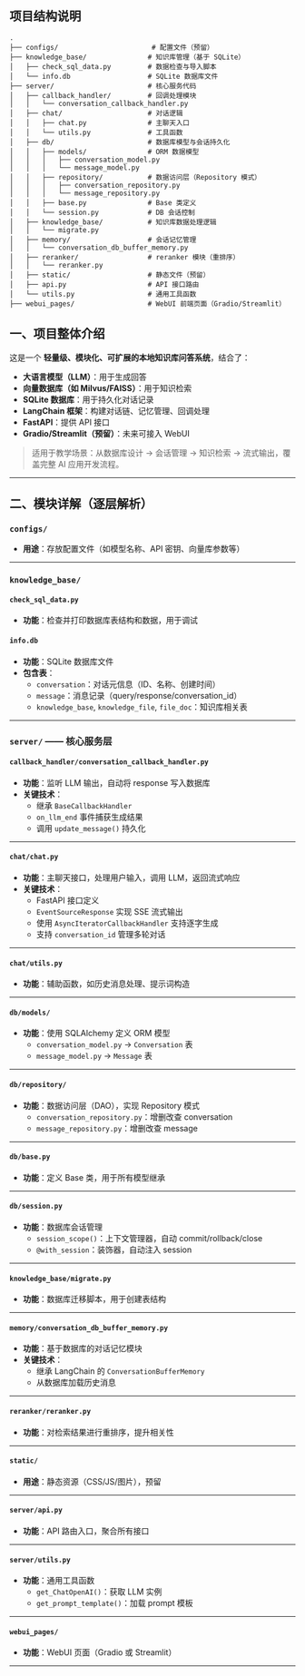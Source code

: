 

## 项目结构说明

```
.
├── configs/                       # 配置文件（预留）
├── knowledge_base/               # 知识库管理（基于 SQLite）
│   ├── check_sql_data.py         # 数据检查与导入脚本
│   └── info.db                   # SQLite 数据库文件
├── server/                       # 核心服务代码
│   ├── callback_handler/         # 回调处理模块
│   │   └── conversation_callback_handler.py
│   ├── chat/                     # 对话逻辑
│   │   ├── chat.py               # 主聊天入口
│   │   └── utils.py              # 工具函数
│   ├── db/                       # 数据库模型与会话持久化
│   │   ├── models/               # ORM 数据模型
│   │   │   ├── conversation_model.py
│   │   │   └── message_model.py
│   │   ├── repository/           # 数据访问层（Repository 模式）
│   │   │   ├── conversation_repository.py
│   │   │   └── message_repository.py
│   │   ├── base.py               # Base 类定义
│   │   └── session.py            # DB 会话控制
│   ├── knowledge_base/           # 知识库数据处理逻辑
│   │   └── migrate.py
│   ├── memory/                   # 会话记忆管理
│   │   └── conversation_db_buffer_memory.py
│   ├── reranker/                 # reranker 模块（重排序）
│   │   └── reranker.py
│   ├── static/                   # 静态文件（预留）
│   ├── api.py                    # API 接口路由
│   └── utils.py                  # 通用工具函数
├── webui_pages/                  # WebUI 前端页面（Gradio/Streamlit）
```


## 一、项目整体介绍

这是一个 **轻量级、模块化、可扩展的本地知识库问答系统**，结合了：
- **大语言模型（LLM）**：用于生成回答
- **向量数据库（如 Milvus/FAISS）**：用于知识检索
- **SQLite 数据库**：用于持久化对话记录
- **LangChain 框架**：构建对话链、记忆管理、回调处理
- **FastAPI**：提供 API 接口
- **Gradio/Streamlit（预留）**：未来可接入 WebUI

> 适用于教学场景：从数据库设计 → 会话管理 → 知识检索 → 流式输出，覆盖完整 AI 应用开发流程。

---

## 二、模块详解（逐层解析）

### `configs/`
- **用途**：存放配置文件（如模型名称、API 密钥、向量库参数等）
---

### `knowledge_base/`

#### `check_sql_data.py`
- **功能**：检查并打印数据库表结构和数据，用于调试

#### `info.db`
- **功能**：SQLite 数据库文件
- **包含表**：
  - `conversation`：对话元信息（ID、名称、创建时间）
  - `message`：消息记录（query/response/conversation_id）
  - `knowledge_base`, `knowledge_file`, `file_doc`：知识库相关表
---

### `server/` —— 核心服务层

#### `callback_handler/conversation_callback_handler.py`
- **功能**：监听 LLM 输出，自动将 response 写入数据库
- **关键技术**：
  - 继承 `BaseCallbackHandler`
  - `on_llm_end` 事件捕获生成结果
  - 调用 `update_message()` 持久化
---

#### `chat/chat.py`
- **功能**：主聊天接口，处理用户输入，调用 LLM，返回流式响应
- **关键技术**：
  - FastAPI 接口定义
  - `EventSourceResponse` 实现 SSE 流式输出
  - 使用 `AsyncIteratorCallbackHandler` 支持逐字生成
  - 支持 `conversation_id` 管理多轮对话
---

#### `chat/utils.py`
- **功能**：辅助函数，如历史消息处理、提示词构造
---

#### `db/models/`
- **功能**：使用 SQLAlchemy 定义 ORM 模型
  - `conversation_model.py` → `Conversation` 表
  - `message_model.py` → `Message` 表
---

#### `db/repository/`
- **功能**：数据访问层（DAO），实现 Repository 模式
  - `conversation_repository.py`：增删改查 conversation
  - `message_repository.py`：增删改查 message
---

####  `db/base.py`
- **功能**：定义 Base 类，用于所有模型继承
---

####  `db/session.py`
- **功能**：数据库会话管理
  - `session_scope()`：上下文管理器，自动 commit/rollback/close
  - `@with_session`：装饰器，自动注入 session
---

####  `knowledge_base/migrate.py`
- **功能**：数据库迁移脚本，用于创建表结构

---

####  `memory/conversation_db_buffer_memory.py`
- **功能**：基于数据库的对话记忆模块
- **关键技术**：
  - 继承 LangChain 的 `ConversationBufferMemory`
  - 从数据库加载历史消息

---

####  `reranker/reranker.py`
- **功能**：对检索结果进行重排序，提升相关性

---

####  `static/`
- **用途**：静态资源（CSS/JS/图片），预留

---

####  `server/api.py`
- **功能**：API 路由入口，聚合所有接口
---

####  `server/utils.py`
- **功能**：通用工具函数
  - `get_ChatOpenAI()`：获取 LLM 实例
  - `get_prompt_template()`：加载 prompt 模板

---
####  `webui_pages/`
- **功能**：WebUI 页面（Gradio 或 Streamlit）
---